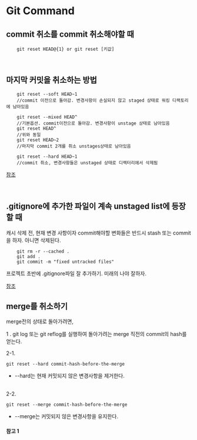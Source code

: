 # Git Command

## commit 취소를 commit 취소해야할 때

        git reset HEAD@{1} or git reset [키값] 

</br>

## 마지막 커밋을 취소하는 방법

        git reset --soft HEAD~1 
        //commit 이전으로 돌아감. 변경사항이 손실되지 않고 staged 상태로 워킹 디랙토리에 남아있음

        git reset --mixed HEAD^
        //기본옵션. commit이전으로 돌아감. 변경사항이 unstage 상태로 남아있음
        git reset HEAD^
        //위와 동일
        git reset HEAD~2
        //마지막 commit 2개를 취소 unstages상태로 남아있음

        git reset --hard HEAD~1
        //commit 취소, 변경사항들은 unstaged 상태로 디렉터리에서 삭제됨
[참조](https://gmlwjd9405.github.io/2018/05/25/git-add-cancle.html)

</br>

## .gitignore에 추가한 파일이 계속 unstaged list에 등장할 때

캐시 삭제 전, 현재 변경 사항이자 commit해야할 변화들은 반드시 stash 또는 commit을 하자. 아니면 삭제된다. 

        git rm -r --cached .
        git add .
        git commit -m "fixed untracked files"

프로젝트 초반에 .gitignore파일 잘 추가하기. 미래의 나야 잘하자.

[참조](https://stackoverflow.com/questions/11451535/gitignore-is-ignored-by-git)

## merge를 취소하기

merge전의 상태로 돌아가려면, 

1 . git log 또는 git reflog를 실행하여 돌아가려는 merge 직전의 commit의 hash를 얻는다.

2-1. 

    git reset --hard commit-hash-before-the-merge
       
- --hard는 현재 커밋되지 않은 변경사항을 제거한다.

</br>   
2-2. 

    git reset --merge commit-hash-before-the-merge

-  --merge는 커밋되지 않은 변경사항을 유지한다.

#### 참고 1